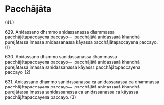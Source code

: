 # Pacchājāta

(41.)

629\. Anidassano dhammo anidassanassa dhammassa pacchājātapaccayena paccayo—  pacchājātā anidassanā khandhā purejātassa imassa anidassanassa kāyassa pacchājātapaccayena paccayo. (1)

630\. Anidassano dhammo sanidassanassa dhammassa pacchājātapaccayena paccayo—  pacchājātā anidassanā khandhā purejātassa imassa sanidassanassa kāyassa pacchājātapaccayena paccayo. (2)

631\. Anidassano dhammo sanidassanassa ca anidassanassa ca dhammassa pacchājātapaccayena paccayo—  pacchājātā anidassanā khandhā purejātassa imassa sanidassanassa ca anidassanassa ca kāyassa pacchājātapaccayena paccayo. (3)
